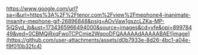 


   https://www.google.com/url?sa=i&url=https%3A%2F%2Ftenor.com%2Fview%2Fmephone4-inanimate-insanity-mephone-gif-26896848&psig=AOvVaw1gszcLZKa-MP-5jQSyd_jb&ust=1734365966494000&source=images&cd=vfe&opi=89978449&ved=0CBMQjRxqFwoTCPCmje2WqooDFQAAAAAdAAAAABAE![image](https://github.com/user-attachments/assets/d0b7933e-8d26-4bc1-a04e-f9f010b32fc4)
